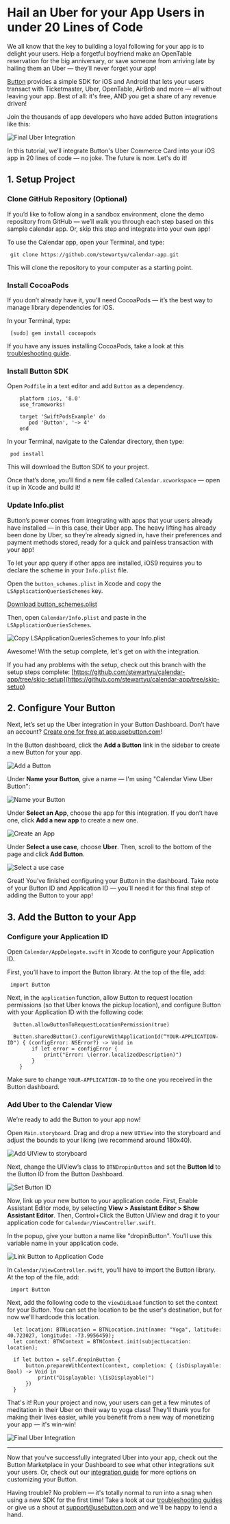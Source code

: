 # Hail an Uber for your App Users in under 20 Lines of Code

We all know that the key to building a loyal following for your app is to delight your users. Help a forgetful boyfriend make an OpenTable reservation for the big anniversary, or save someone from arriving late by hailing them an Uber — they’ll never forget your app!

[Button](http://www.usebutton.com) provides a simple SDK for iOS and Android that lets your users transact with Ticketmaster, Uber, OpenTable, AirBnb and more — all without leaving your app. Best of all: it's free, AND you get a share of any revenue driven!

Join the thousands of app developers who have added Button integrations like this:

![Final Uber Integration](final-integration.gif)

In this tutorial, we’ll integrate Button's Uber Commerce Card into your iOS app in 20 lines of code — no joke. The future is now. Let's do it!

## 1. Setup Project

### Clone GitHub Repository (Optional)

If you’d like to follow along in a sandbox environment, clone the demo repository from GitHub — we’ll walk you through each step based on this sample calendar app. Or, skip this step and integrate into your own app!

To use the Calendar app, open your Terminal, and type:

     git clone https://github.com/stewartyu/calendar-app.git

This will clone the repository to your computer as a starting point.

### Install CocoaPods

If you don’t already have it, you’ll need CocoaPods — it’s the best way to manage library dependencies for iOS.

In your Terminal, type:

     [sudo] gem install cocoapods

If you have any issues installing CocoaPods, take a look at this [troubleshooting guide](https://guides.cocoapods.org/using/troubleshooting#installing-cocoapods).

### Install Button SDK

Open `Podfile` in a text editor and add `Button` as a dependency.

```
    platform :ios, '8.0'
    use_frameworks!

    target 'SwiftPodsExample' do
       pod 'Button', '~> 4'
    end
```

In your Terminal, navigate to the Calendar directory, then type:

     pod install

This will download the Button SDK to your project.

Once that’s done, you’ll find a new file called `Calendar.xcworkspace` — open it up in Xcode and build it!

### Update Info.plist

Button’s power comes from integrating with apps that your users already have installed — in this case, their Uber app. The heavy lifting has already been done by Uber, so they’re already signed in, have their preferences and payment methods stored, ready for a quick and painless transaction with your app!

To let your app query if other apps are installed, iOS9 requires you to declare the scheme in your `Info.plist` file.

Open the `button_schemes.plist` in Xcode and copy the `LSApplicationQueriesSchemes` key.

[Download button_schemes.plist](https://www.usebutton.com/res/button_schemes.plist)

Then, open `Calendar/Info.plist` and paste in the `LSApplicationQueriesSchemes`.

![Copy `LSApplicationQueriesSchemes` to your Info.plist](paste-info-plist.gif)

Awesome! With the setup complete, let's get on with the integration.

If you had any problems with the setup, check out this branch with the setup steps complete: [https://github.com/stewartyu/calendar-app/tree/skip-setup](https://github.com/stewartyu/calendar-app/tree/skip-setup)

## 2. Configure Your Button

Next, let’s set up the Uber integration in your Button Dashboard. Don’t have an account? [Create one for free at app.usebutton.com](http://app.usebutton.com)!

In the Button dashboard, click the **Add a Button** link in the sidebar to create a new Button for your app.

![Add a Button](add-a-button.png)

Under **Name your Button**, give a name — I'm using "Calendar View Uber Button":

![Name your Button](name-your-button.gif)

Under **Select an App**, choose the app for this integration. If you don’t have one, click **Add a new app** to create a new one.

![Create an App](create-an-app.gif)

Under **Select a use case**, choose **Uber**. Then, scroll to the bottom of the page and click **Add Button**.

![Select a use case](select-a-use-case.gif)

Great! You’ve finished configuring your Button in the dashboard. Take note of your Button ID and Application ID — you'll need it for this final step of adding the Button to your app!

## 3. Add the Button to your App

### Configure your Application ID

Open `Calendar/AppDelegate.swift` in Xcode to configure your Application ID.

First, you’ll have to import the Button library. At the top of the file, add:

     import Button

Next, in the `application` function, allow Button to request location permissions (so that Uber knows the pickup location), and configure Button with your Application ID with the following code:

      Button.allowButtonToRequestLocationPermission(true)

      Button.sharedButton().configureWithApplicationId(“YOUR-APPLICATION-ID") { (configError: NSError?) -> Void in
            if let error = configError {
                print("Error: \(error.localizedDescription)")
            }
        }

Make sure to change `YOUR-APPLICATION-ID` to the one you received in the Button dashboard.

### Add Uber to the Calendar View

We’re ready to add the Button to your app now!

Open `Main.storyboard`. Drag and drop a new `UIView` into the storyboard and adjust the bounds to your liking (we recommend around 180x40).

![Add UIView to storyboard](add-ui-view.gif)

Next, change the UIView’s class to `BTNDropinButton` and set the **Button Id** to the Button ID from the Button Dashboard.

![Set Button ID](set-button-id.gif)

Now, link up your new button to your application code. First, Enable Assistant Editor mode, by selecting **View > Assistant Editor > Show Assistant Editor**. Then, Control+Click the Button UIView and drag it to your application code for `Calendar/ViewController.swift`.

In the popup, give your button a name like "dropinButton". You'll use this variable name in your application code.

![Link Button to Application Code](link-button-to-application-code.gif)

In `Calendar/ViewController.swift`, you’ll have to import the Button library. At the top of the file, add:

     import Button

Next, add the following code to the `viewDidLoad` function to set the context for your Button. You can set the location to be the user's destination, but for now we'll hardcode this location.

      let location: BTNLocation = BTNLocation.init(name: "Yoga", latitude: 40.723027, longitude: -73.9956459);
      let context: BTNContext = BTNContext.init(subjectLocation: location);

      if let button = self.dropinButton {
          button.prepareWithContext(context, completion: { (isDisplayable: Bool) -> Void in
              print("Displayable: \(isDisplayable)")
          })
      }

That's it! Run your project and now, your users can get a few minutes of meditation in their Uber on their way to yoga class! They'll thank you for making their lives easier, while you benefit from a new way of monetizing your app — it's win-win!

![Final Uber Integration](final-integration.gif)

*****

Now that you've successfully integrated Uber into your app, check out the Button Marketplace in your Dashboard to see what other integrations suit your users. Or, check out our [integration guide](https://www.usebutton.com/developers/ios-guide/integration-guide) for more options on customizing your Button.

Having trouble? No problem — it's totally normal to run into a snag when using a new SDK for the first time! Take a look at our [troubleshooting guides](https://www.usebutton.com/support/troubleshooting) or give us a shout at [support@usebutton.com](mailto:support@usebutton.com) and we'll be happy to lend a hand.
